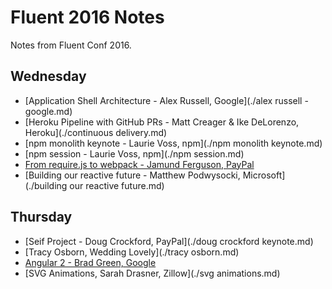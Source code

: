 Fluent 2016 Notes
=================

Notes from Fluent Conf 2016.

## Wednesday

* [Application Shell Architecture - Alex Russell, Google](./alex russell - google.md)
* [Heroku Pipeline with GitHub PRs - Matt Creager & Ike DeLorenzo, Heroku](./continuous delivery.md)
* [npm monolith keynote - Laurie Voss, npm](./npm monolith keynote.md)
* [npm session - Laurie Voss, npm](./npm session.md)
* [From require.js to webpack - Jamund Ferguson, PayPal](./webpack.md)
* [Building our reactive future - Matthew Podwysocki, Microsoft](./building our reactive future.md)

## Thursday

* [Seif Project - Doug Crockford, PayPal](./doug crockford keynote.md)
* [Tracy Osborn, Wedding Lovely](./tracy osborn.md)
* [Angular 2 - Brad Green, Google](./ng2.md)
* [SVG Animations, Sarah Drasner, Zillow](./svg animations.md)
